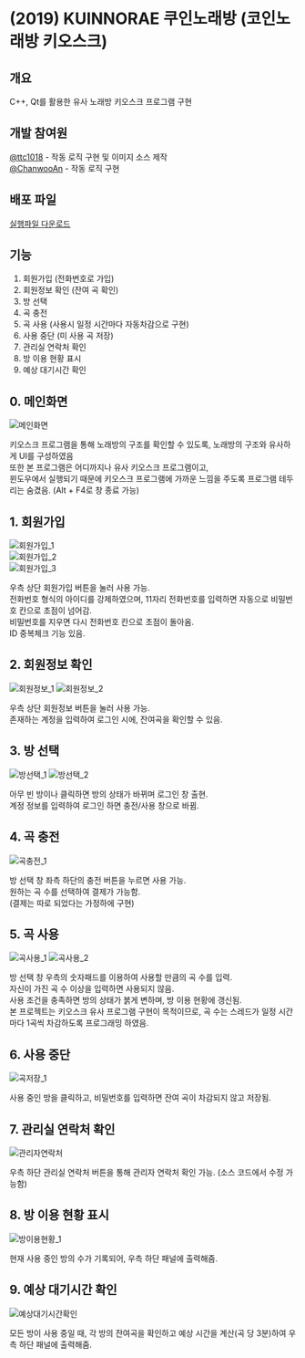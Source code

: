 # (2019) KUINNORAE 쿠인노래방 (코인노래방 키오스크)


## 개요

C++, Qt를 활용한 유사 노래방 키오스크 프로그램 구현


## 개발 참여원

[@ttc1018](https://github.com/ttc1018) - 작동 로직 구현 및 이미지 소스 제작 <br/>
[@ChanwooAn](https://github.com/ChanwooAn) - 작동 로직 구현 <br/>


## 배포 파일

[실행파일 다운로드](https://github.com/TTC1018/KUINNORAE/raw/main/KUINNORAE_executable.zip)


## 기능

1. 회원가입 (전화번호로 가입)
2. 회원정보 확인 (잔여 곡 확인)
3. 방 선택
4. 곡 충전
5. 곡 사용 (사용시 일정 시간마다 자동차감으로 구현)
6. 사용 중단 (미 사용 곡 저장)
7. 관리실 연락처 확인
8. 방 이용 현황 표시
9. 예상 대기시간 확인


## 0. 메인화면

![메인화면](https://user-images.githubusercontent.com/39405316/167876499-42a4cb88-e27d-4649-8a28-343fac2a3706.png)


키오스크 프로그램을 통해 노래방의 구조를 확인할 수 있도록, 노래방의 구조와 유사하게 UI를 구성하였음 <br/>
또한 본 프로그램은 어디까지나 유사 키오스크 프로그램이고, <br/>
윈도우에서 실행되기 때문에 키오스크 프로그램에 가까운 느낌을 주도록 프로그램 테두리는 숨겼음. (Alt + F4로 창 종료 가능) <br/>

## 1. 회원가입

![회원가입_1](https://user-images.githubusercontent.com/39405316/167877475-219b0056-fbd7-4762-b13c-6e5b846679a3.png) <br/>
![회원가입_2](https://user-images.githubusercontent.com/39405316/167877659-83ffc630-d9c2-4044-a964-598088ff71b7.png) <br/>
![회원가입_3](https://user-images.githubusercontent.com/39405316/167878208-f0aef260-e368-42f6-abab-33a23344c33b.png) <br/>

우측 상단 회원가입 버튼을 눌러 사용 가능. <br/>
전화번호 형식의 아이디를 강제하였으며, 11자리 전화번호를 입력하면 자동으로 비밀번호 칸으로 초점이 넘어감. <br/>
비밀번호를 지우면 다시 전화번호 칸으로 초점이 돌아옴. <br/>
ID 중복체크 기능 있음.

## 2. 회원정보 확인

![회원정보_1](https://user-images.githubusercontent.com/39405316/167878825-8cb8ecc4-8fca-41a9-848f-ba133764ed50.png)
![회원정보_2](https://user-images.githubusercontent.com/39405316/167878984-f04d448f-dfcf-41cb-927e-abcc090e1d99.png)


우측 상단 회원정보 버튼을 눌러 사용 가능. <br/>
존재하는 계정을 입력하여 로그인 시에, 잔여곡을 확인할 수 있음.

## 3. 방 선택

![방선택_1](https://user-images.githubusercontent.com/39405316/167880283-0d088aef-d3a9-4aff-8d11-e5e60d1af9f3.png)
![방선택_2](https://user-images.githubusercontent.com/39405316/167880294-4a5733a0-bf89-467a-9532-e2af5bf3f792.png)


아무 빈 방이나 클릭하면 방의 상태가 바뀌며 로그인 창 출현. <br/>
계정 정보를 입력하여 로그인 하면 충전/사용 창으로 바뀜.

## 4. 곡 충전

![곡충전_1](https://user-images.githubusercontent.com/39405316/167881093-0d0c0135-0b36-4e12-8448-e0167d0db31f.png)


방 선택 창 좌측 하단의 충전 버튼을 누르면 사용 가능. <br/>
원하는 곡 수를 선택하여 결제가 가능함. <br/>
(결제는 따로 되었다는 가정하에 구현)

## 5. 곡 사용

![곡사용_1](https://user-images.githubusercontent.com/39405316/167881555-076962b6-c074-4b68-8e42-4d54a2cd2d3d.png)
![곡사용_2](https://user-images.githubusercontent.com/39405316/167881879-c2860159-5024-46b3-8157-0353391fe3a2.png)


방 선택 창 우측의 숫자패드를 이용하여 사용할 만큼의 곡 수를 입력. <br/>
자신이 가진 곡 수 이상을 입력하면 사용되지 않음. <br/>
사용 조건을 충족하면 방의 상태가 붉게 변하며, 방 이용 현황에 갱신됨. <br/>
본 프로젝트는 키오스크 유사 프로그램 구현이 목적이므로, 곡 수는 스레드가 일정 시간마다 1곡씩 차감하도록 프로그래밍 하였음.

## 6. 사용 중단

![곡저장_1](https://user-images.githubusercontent.com/39405316/167882423-ebd5720f-af35-4bfd-8a96-a84f3e0b2152.png)

사용 중인 방을 클릭하고, 비밀번호를 입력하면 잔여 곡이 차감되지 않고 저장됨.

## 7. 관리실 연락처 확인

![관리자연락처](https://user-images.githubusercontent.com/39405316/167884565-0661f6b3-cff4-406d-b2ec-1d9e4c880dd4.png)


우측 하단 관리실 연락처 버튼을 통해 관리자 연락처 확인 가능. (소스 코드에서 수정 가능함)

## 8. 방 이용 현황 표시

![방이용현황_1](https://user-images.githubusercontent.com/39405316/167883448-3ab3765b-c938-489f-97c0-136ebfbe1e6d.png)


현재 사용 중인 방의 수가 기록되어, 우측 하단 패널에 출력해줌.

## 9. 예상 대기시간 확인

![예상대기시간확인](https://user-images.githubusercontent.com/39405316/167884309-e7745f86-46e9-48c2-81b7-b40b393f750e.png)


모든 방이 사용 중일 때, 각 방의 잔여곡을 확인하고 예상 시간을 계산(곡 당 3분)하여 우측 하단 패널에 출력해줌. 
